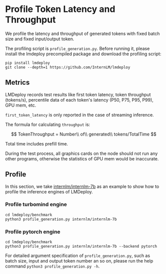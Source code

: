 # Profile Token Latency and Throughput

We profile the latency and throughput of generated tokens with fixed batch size and fixed input/output token.

The profiling script is `profile_generation.py`. Before running it, please install the lmdeploy precompiled package and download the profiling script:

```shell
pip install lmdeploy
git clone --depth=1 https://github.com/InternLM/lmdeploy
```

## Metrics

LMDeploy records test results like first token latency, token throughput (tokens/s), percentile data of each token's latency (P50, P75, P95, P99), GPU mem, etc.

`first_token_latency` is only reported in the case of streaming inference.

The formula for calculating `throughput` is:

$$
TokenThroughput = Number\\ of\\ generated\\ tokens/TotalTime
$$

Total time includes prefill time.

During the test process, all graphics cards on the node should not run any other programs, otherwise the statistics of GPU mem would be inaccurate.

## Profile

In this section, we take [internlm/internlm-7b](https://huggingface.co/internlm/internlm-7b) as an example to show how to profile the inference engines of LMDeploy.

### Profile turbomind engine

```shell
cd lmdeploy/benchmark
python3 profile_generation.py internlm/internlm-7b
```

### Profile pytorch engine

```shell
cd lmdeploy/benchmark
python3 profile_generation.py internlm/internlm-7b --backend pytorch
```

For detailed argument specification of `profile_generation.py`, such as batch size, input and output token number an so on, please run the help command `python3 profile_generation.py -h`.
